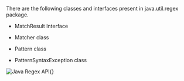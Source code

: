 There are the following classes and interfaces present in
java.util.regex package.

-   MatchResult Interface

-   Matcher class

-   Pattern class

-   PatternSyntaxException class

![Java Regex API](image63.jpeg){}